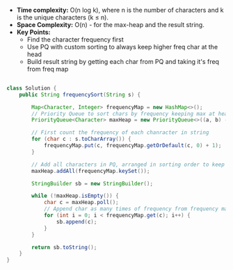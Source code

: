 - **Time complexity:** O(n log k), where n is the number of characters and k is the unique characters (k ≤ n).
- **Space Complexity:** O(n) - for the max-heap and the result string.
- **Key Points:**
    - Find the character frequency first
    - Use PQ with custom sorting to always keep higher freq char at the head
    - Build result string by getting each char from PQ and taking it's freq from freq map

```java
    
class Solution {
    public String frequencySort(String s) {

        Map<Character, Integer> frequencyMap = new HashMap<>();
        // Priority Queue to sort chars by frequency keeping max at head
        PriorityQueue<Character> maxHeap = new PriorityQueue<>((a, b) -> frequencyMap.get(b) - frequencyMap.get(a));

        // First count the frequency of each chanracter in string
        for (char c : s.toCharArray()) {
            frequencyMap.put(c, frequencyMap.getOrDefault(c, 0) + 1);
        }

        // Add all characters in PQ, arranged in sorting order to keep char with highest freq at head
        maxHeap.addAll(frequencyMap.keySet());

        StringBuilder sb = new StringBuilder();

        while (!maxHeap.isEmpty()) {
            char c = maxHeap.poll();
            // Append char as many times of frequency from frequency map
            for (int i = 0; i < frequencyMap.get(c); i++) {
                sb.append(c);
            }
        }

        return sb.toString();      
    }
}

```